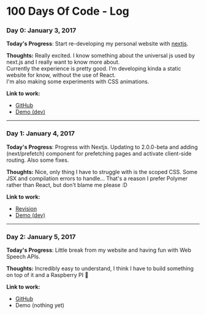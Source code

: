 # 100 Days Of Code - Log

<!-- ### Day 0: February 30, 2017 (Example 1)
##### (delete me or comment me out)

**Today's Progress**: Fixed CSS, worked on canvas functionality for the app.

**Thoughts:** I really struggled with CSS, but, overall, I feel like I am slowly getting better at it. Canvas is still new for me, but I managed to figure out some basic functionality.

**Link to work:** [Calculator App](http://www.example.com)

### Day 0: February 30, 2016 (Example 2)
##### (delete me or comment me out)

**Today's Progress**: Fixed CSS, worked on canvas functionality for the app.

**Thoughts**: I really struggled with CSS, but, overall, I feel like I am slowly getting better at it. Canvas is still new for me, but I managed to figure out some basic functionality.

**Link(s) to work**: [Calculator App](http://www.example.com)


### Day 1: June 27, Monday

**Today's Progress**: I've gone through many exercises on FreeCodeCamp.

**Thoughts** I've recently started coding, and it's a great feeling when I finally solve an algorithm challenge after a lot of attempts and hours spent.

**Link(s) to work**
1. [Find the Longest Word in a String](https://www.freecodecamp.com/challenges/find-the-longest-word-in-a-string)
2. [Title Case a Sentence](https://www.freecodecamp.com/challenges/title-case-a-sentence)-->

### Day 0: January 3, 2017

**Today's Progress**: Start re-developing my personal website with [nextjs](https://github.com/zeit/next.js).

**Thoughts:** Really excited. I know something about the universal js used by next.js and I really want to know more about.  
Currently the experience is pretty good.
I'm developing kinda a static website for know, without the use of React.  
I'm also making some experiments with CSS animations.

**Link to work:**  
- [GitHub](https://github.com/lasalefamine/godev.space)
- [Demo (dev)](https://godevspace-cajaozvpyb.now.sh/)

---

### Day 1: January 4, 2017

**Today's Progress**: Progress with Nextjs. Updating to 2.0.0-beta and adding <Link> (next/prefetch) component for prefetching pages and activate client-side routing. Also some fixes.

**Thoughts:** Nice, only thing I have to struggle with is the scoped CSS. Some JSX and compilation errors to handle... That's a reason I prefer Polymer rather than React, but don't blame me please :D

**Link to work:**  
- [Revision](https://github.com/LasaleFamine/godev.space/commit/3a098d3adf99aede8e06fa19b40272bd20880e27)
- [Demo (dev)](https://godevspace-rkldvdtpcv.now.sh)

---

### Day 2: January 5, 2017

**Today's Progress**: Little break from my website and having fun with Web Speech APIs.

**Thoughts:** Incredibly easy to understand, I think I have to build something on top of it and a Raspberry PI :rocket:

**Link to work:**  
- [GitHub](https://github.com/LasaleFamine/learn-web-speech-api)
- Demo (nothing yet)
